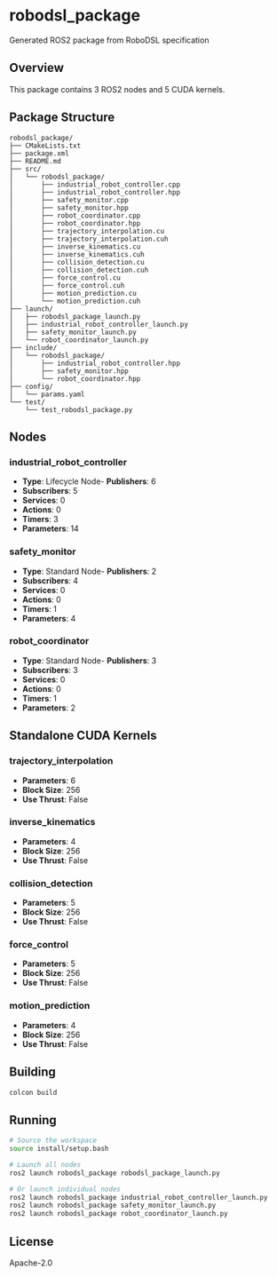 # robodsl_package

Generated ROS2 package from RoboDSL specification

## Overview

This package contains 3 ROS2 nodes and 5 CUDA kernels.

## Package Structure

```
robodsl_package/
├── CMakeLists.txt
├── package.xml
├── README.md
├── src/
│   └── robodsl_package/
│       ├── industrial_robot_controller.cpp
│       ├── industrial_robot_controller.hpp
│       ├── safety_monitor.cpp
│       ├── safety_monitor.hpp
│       ├── robot_coordinator.cpp
│       ├── robot_coordinator.hpp
│       ├── trajectory_interpolation.cu
│       ├── trajectory_interpolation.cuh
│       ├── inverse_kinematics.cu
│       ├── inverse_kinematics.cuh
│       ├── collision_detection.cu
│       ├── collision_detection.cuh
│       ├── force_control.cu
│       ├── force_control.cuh
│       ├── motion_prediction.cu
│       └── motion_prediction.cuh
├── launch/
│   ├── robodsl_package_launch.py
│   ├── industrial_robot_controller_launch.py
│   ├── safety_monitor_launch.py
│   └── robot_coordinator_launch.py
├── include/
│   └── robodsl_package/
│       ├── industrial_robot_controller.hpp
│       ├── safety_monitor.hpp
│       └── robot_coordinator.hpp
├── config/
│   └── params.yaml
└── test/
    └── test_robodsl_package.py
```

## Nodes

### industrial_robot_controller

- **Type**: Lifecycle Node- **Publishers**: 6
- **Subscribers**: 5
- **Services**: 0
- **Actions**: 0
- **Timers**: 3
- **Parameters**: 14

### safety_monitor

- **Type**: Standard Node- **Publishers**: 2
- **Subscribers**: 4
- **Services**: 0
- **Actions**: 0
- **Timers**: 1
- **Parameters**: 4

### robot_coordinator

- **Type**: Standard Node- **Publishers**: 3
- **Subscribers**: 3
- **Services**: 0
- **Actions**: 0
- **Timers**: 1
- **Parameters**: 2


## Standalone CUDA Kernels

### trajectory_interpolation

- **Parameters**: 6
- **Block Size**: 256
- **Use Thrust**: False

### inverse_kinematics

- **Parameters**: 4
- **Block Size**: 256
- **Use Thrust**: False

### collision_detection

- **Parameters**: 5
- **Block Size**: 256
- **Use Thrust**: False

### force_control

- **Parameters**: 5
- **Block Size**: 256
- **Use Thrust**: False

### motion_prediction

- **Parameters**: 4
- **Block Size**: 256
- **Use Thrust**: False


## Building

```bash
colcon build
```

## Running

```bash
# Source the workspace
source install/setup.bash

# Launch all nodes
ros2 launch robodsl_package robodsl_package_launch.py

# Or launch individual nodes
ros2 launch robodsl_package industrial_robot_controller_launch.py
ros2 launch robodsl_package safety_monitor_launch.py
ros2 launch robodsl_package robot_coordinator_launch.py
```

## License

Apache-2.0 
